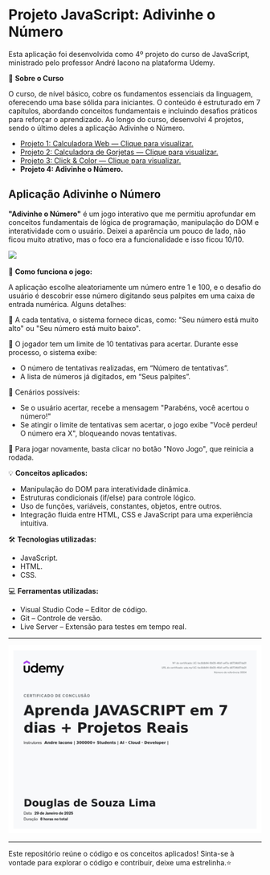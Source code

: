 # Projeto JavaScript: Adivinhe o Número

Esta aplicação foi desenvolvida como 4º projeto do curso de JavaScript, ministrado pelo professor André Iacono na plataforma Udemy.

🎯 **Sobre o Curso**

O curso, de nível básico, cobre os fundamentos essenciais da linguagem, oferecendo uma base sólida para iniciantes. O conteúdo é estruturado em 7 capítulos, abordando conceitos fundamentais e incluindo desafios práticos para reforçar o aprendizado. Ao longo do curso, desenvolvi 4 projetos, sendo o último deles a aplicação Adivinhe o Número.

- [Projeto 1: Calculadora Web — Clique para visualizar.](https://github.com/dooouglas/projeto-JS-calculadora-web)
- [Projeto 2: Calculadora de Gorjetas — Clique para visualizar.](https://github.com/dooouglas/projeto-JS-calculadora-de-gorjetas)
- [Projeto 3: Click & Color — Clique para visualizar.](https://github.com/dooouglas/projeto-JS-click-and-color)
- **Projeto 4: Adivinhe o Número.**

## Aplicação Adivinhe o Número

**"Adivinhe o Número"** é um jogo interativo que me permitiu aprofundar em conceitos fundamentais de lógica de programação, manipulação do DOM e interatividade com o usuário. Deixei a aparência um pouco de lado, não ficou muito atrativo, mas o foco era a funcionalidade e isso ficou 10/10.

<img src="Imagens\AnimaçãoAdivinheOnumero.gif">

🎲 **Como funciona o jogo:**

A aplicação escolhe aleatoriamente um número entre 1 e 100, e o desafio do usuário é descobrir esse número digitando seus palpites em uma caixa de entrada numérica. Alguns detalhes:

📌 A cada tentativa, o sistema fornece dicas, como: "Seu número está muito alto" ou "Seu número está muito baixo".

📌 O jogador tem um limite de 10 tentativas para acertar. Durante esse processo, o sistema exibe:

- O número de tentativas realizadas, em “Número de tentativas”.
- A lista de números já digitados, em “Seus palpites”.
  
📌 Cenários possíveis:

- Se o usuário acertar, recebe a mensagem "Parabéns, você acertou o número!"
- Se atingir o limite de tentativas sem acertar, o jogo exibe "Você perdeu! O número era X", bloqueando novas tentativas.

📌 Para jogar novamente, basta clicar no botão "Novo Jogo", que reinicia a rodada.

💡 **Conceitos aplicados:**

- Manipulação do DOM para interatividade dinâmica.
- Estruturas condicionais (if/else) para controle lógico.
- Uso de funções, variáveis, constantes, objetos, entre outros.
- Integração fluida entre HTML, CSS e JavaScript para uma experiência intuitiva.

🛠️ **Tecnologias utilizadas:**

- JavaScript.
- HTML.
- CSS.

💻 **Ferramentas utilizadas:**

- Visual Studio Code – Editor de código.
- Git – Controle de versão.
- Live Server – Extensão para testes em tempo real.

-----

<img src="Imagens\certificadojavascript.jpg">

-----

Este repositório reúne o código e os conceitos aplicados! Sinta-se à vontade para explorar o código e contribuir, deixe uma estrelinha.⭐